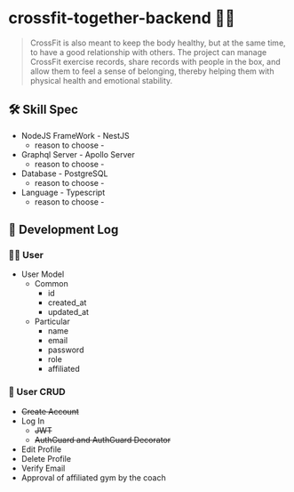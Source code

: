 # crossfit-together-backend :weight_lifting_man:
> CrossFit is also meant to keep the body healthy, but at the same time, to have a good relationship with others. The project can manage CrossFit exercise records, share records with people in the box, and allow them to feel a sense of belonging, thereby helping them with physical health and emotional stability.

## :hammer_and_wrench: Skill Spec
+ NodeJS FrameWork - NestJS
    + reason to choose -
+ Graphql Server - Apollo Server
    + reason to choose - 
+ Database - PostgreSQL
    + reason to choose - 
+ Language - Typescript
    + reason to choose - 

## :memo: Development Log
### :curly_haired_man: User
+ User Model
    + Common
        + id
        + created_at
        + updated_at
    + Particular
        + name
        + email
        + password
        + role
        + affiliated
### :hammer: User CRUD
+ ~~Create Account~~
+ Log In
    + ~~JWT~~
    + ~~AuthGuard and AuthGuard Decorator~~
+ Edit Profile
+ Delete Profile
+ Verify Email
+ Approval of affiliated gym by the coach